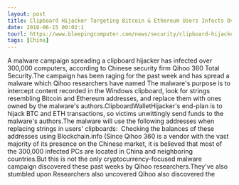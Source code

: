 ```yaml
---
layout: post
title: Clipboard Hijacker Targeting Bitcoin & Ethereum Users Infects Over 300,0000 PCs
date: 2018-06-15 00:02:1
tourl: https://www.bleepingcomputer.com/news/security/clipboard-hijacker-targeting-bitcoin-and-ethereum-users-infects-over-300-0000-pcs/
tags: [China]
---
```

A malware campaign spreading a clipboard hijacker has infected over 300,000 computers, according to Chinese security firm Qihoo 360 Total Security.The campaign has been raging for the past week and has spread a malware which Qihoo researchers have named The malware's purpose is to intercept content recorded in the Windows clipboard, look for strings resembling Bitcoin and Ethereum addresses, and replace them with ones owned by the malware's authors.ClipboardWalletHijacker's end-plan is to hijack BTC and ETH transactions, so victims unwittingly send funds to the malware's authors.The malware will use the following addresses when replacing strings in users' clipboards:  Checking the balances of these addresses using Blockchain.info (Since Qihoo 360 is a vendor with the vast majority of its presence on the Chinese market, it is believed that most of the 300,000 infected PCs are located in China and neighboring countries.But this is not the only cryptocurrency-focused malware campaign discovered these past weeks by Qihoo researchers.They've also stumbled upon Researchers also uncovered Qihoo also discovered the 